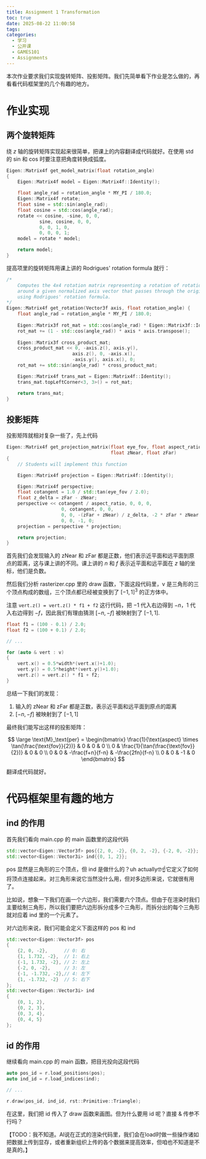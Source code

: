 ```yaml
---
title: Assignment 1 Transformation
toc: true
date: 2025-08-22 11:00:58
tags:
categories:
  - 学习
  - 公开课
  - GAMES101
  - Assignments
---
```


本次作业要求我们实现旋转矩阵、投影矩阵。我们先简单看下作业是怎么做的，再看看代码框架里的几个有趣的地方。

# 作业实现

## 两个旋转矩阵

绕 $z$ 轴的旋转矩阵实现起来很简单，把课上的内容翻译成代码就好。在使用 std 的 sin 和 cos 时要注意把角度转换成弧度。

```cpp
Eigen::Matrix4f get_model_matrix(float rotation_angle)
{
    Eigen::Matrix4f model = Eigen::Matrix4f::Identity();

    float angle_rad = rotation_angle * MY_PI / 180.0;
    Eigen::Matrix4f rotate;
    float sine = std::sin(angle_rad);
    float cosine = std::cos(angle_rad);
    rotate << cosine, -sine, 0, 0,
            sine, cosine, 0, 0, 
            0, 0, 1, 0, 
            0, 0, 0, 1;
    model = rotate * model;

    return model;
}
```

提高项里的旋转矩阵用课上讲的 Rodrigues' rotation formula 就行：

```cpp
/*
    Computes the 4x4 rotation matrix representing a rotation of rotation_angle (in degree) 
    around a given normalized axis vector that passes through the origin, 
    using Rodrigues' rotation formula.
*/
Eigen::Matrix4f get_rotation(Vector3f axis, float rotation_angle) {
    float angle_rad = rotation_angle * MY_PI / 180.0;
    
    Eigen::Matrix3f rot_mat = std::cos(angle_rad) * Eigen::Matrix3f::Identity();
    rot_mat += (1 - std::cos(angle_rad)) * axis * axis.transpose();
    
    Eigen::Matrix3f cross_product_mat;
    cross_product_mat << 0, -axis.z(), axis.y(),
                        axis.z(), 0, -axis.x(), 
                        -axis.y(), axis.x(), 0;
    rot_mat += std::sin(angle_rad) * cross_product_mat;

    Eigen::Matrix4f trans_mat = Eigen::Matrix4f::Identity();
    trans_mat.topLeftCorner<3, 3>() = rot_mat;

    return trans_mat;
}
```

## 投影矩阵

投影矩阵就相对复杂一些了，先上代码

```cpp
Eigen::Matrix4f get_projection_matrix(float eye_fov, float aspect_ratio,
                                      float zNear, float zFar)
{
    // Students will implement this function

    Eigen::Matrix4f projection = Eigen::Matrix4f::Identity();

    Eigen::Matrix4f perspective;
    float cotangent = 1.0 / std::tan(eye_fov / 2.0);
    float z_delta = zFar - zNear;
    perspective << cotangent / aspect_ratio, 0, 0, 0, 
                    0, cotangent, 0, 0, 
                    0, 0, -(zFar + zNear) / z_delta, -2 * zFar * zNear / z_delta,
                    0, 0, -1, 0;
    projection = perspective * projection;

    return projection;
}
```

首先我们会发现输入的 zNear 和 zFar 都是正数，他们表示近平面和远平面到原点的距离，这与课上讲的不同。课上讲的 $n$ 和 $f$ 表示近平面和远平面在 $z$ 轴的坐标，他们是负数。

然后我们分析 rasterizer.cpp 里的 draw 函数，下面这段代码里，v 是三角形的三个顶点构成的数组，三个顶点都已经被变换到了 $[-1,1]^3$ 的正方体中。

注意 `vert.z() = vert.z() * f1 + f2` 这行代码，把 $-1$ 代入右边得到 $-n$，$1$ 代入右边得到 $-f$，因此我们有理由猜测 $[-n,-f]$ 被映射到了 $[-1,1]$. 

```cpp
float f1 = (100 - 0.1) / 2.0;
float f2 = (100 + 0.1) / 2.0;

// ...

for (auto & vert : v)
{
    vert.x() = 0.5*width*(vert.x()+1.0);
    vert.y() = 0.5*height*(vert.y()+1.0);
    vert.z() = vert.z() * f1 + f2;
}
```

总结一下我们的发现：

1. 输入的 zNear 和 zFar 都是正数，表示近平面和远平面到原点的距离
2. $[-n,-f]$ 被映射到了 $[-1,1]$

最终我们能写出这样的投影矩阵：

$$
\large
\text{M}_\text{per} =
\begin{bmatrix}
\frac{1}{\text{aspect} \times \tan(\frac{\text{fov}}{2})} & 0 & 0 & 0 \\
0 & \frac{1}{\tan(\frac{\text{fov}}{2})} & 0 & 0 \\
0 & 0 & -\frac{f+n}{f-n} & -\frac{2fn}{f-n} \\
0 & 0 & -1 & 0
\end{bmatrix}
$$

翻译成代码就好。

# 代码框架里有趣的地方

## ind 的作用

首先我们看向 main.cpp 的 main 函数里的这段代码

```cpp
std::vector<Eigen::Vector3f> pos{{2, 0, -2}, {0, 2, -2}, {-2, 0, -2}};
std::vector<Eigen::Vector3i> ind{{0, 1, 2}};
```

pos 显然是三角形的三个顶点，但 ind 是做什么的？uh actually🤓☝️它定义了如何将顶点连接起来。对三角形来说它当然没什么用，但对多边形来说，它就很有用了。

比如说，想象一下我们在画一个六边形，我们需要六个顶点。但由于在渲染时我们主要绘制三角形，所以我们要把六边形拆分成多个三角形，而拆分出的每个三角形就对应着 ind 里的一个元素了。

对六边形来说，我们可能会定义下面这样的 pos 和 ind

```cpp
std::vector<Eigen::Vector3f> pos
{
    {2, 0, -2},      // 0: 右
    {1, 1.732, -2},  // 1: 右上
    {-1, 1.732, -2}, // 2: 左上
    {-2, 0, -2},     // 3: 左
    {-1, -1.732, -2},// 4: 左下
    {1, -1.732, -2}  // 5: 右下
};
std::vector<Eigen::Vector3i> ind
{
    {0, 1, 2},
    {0, 2, 3},
    {0, 3, 4},
    {0, 4, 5}
};
```

## id 的作用

继续看向 main.cpp 的 main 函数，把目光投向这段代码

```cpp
auto pos_id = r.load_positions(pos);
auto ind_id = r.load_indices(ind);

// ...

r.draw(pos_id, ind_id, rst::Primitive::Triangle);
```

在这里，我们把 id 传入了 draw 函数来画图。但为什么要用 id 呢？直接 & 传参不行吗？

【TODO：我不知道。AI说在正式的渲染代码里，我们会在load时做一些操作诸如把数据上传到显存，或者重新组织上传的各个数据来提高效率，但咱也不知道是不是真的。】
